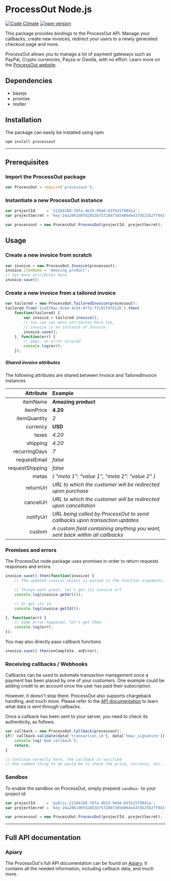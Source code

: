 ProcessOut Node.js
=================

[![Code Climate](https://codeclimate.com/github/ProcessOut/processout-node/badges/gpa.svg)](https://codeclimate.com/github/ProcessOut/processout-node)
[![npm version](https://badge.fury.io/js/processout.svg)](http://badge.fury.io/js/processout)

This package provides bindings to the ProcessOut API. Manage your callbacks,
create new invoices, redirect your users to a newly generated checkout
page and more.

ProcessOut allows you to manage a lot of payment gateways such as PayPal,
Crypto currencies, Payza or Dwolla, with no effort.
Learn more on the [ProcessOut website](https://www.processout.com).

Dependencies
------------

* basejs
* promise
* restler

Installation
------------

The package can easily be installed using npm

``` sh
npm install processout
```

-------------------------

Prerequisites
-------------

### Import the ProcessOut package

``` js
var ProcessOut = require('processout');
```

### Instantiate a new ProcessOut instance

``` js
var projectId     = '21184268-76fa-4b33-99a0-63fb15f9041a';
var projectSecret = 'key-24a2061d0fd2853b75728073d5406de437d525b2ff941fe34ca061cb2180d0f8';

var processout = new ProcessOut.ProcessOut(projectId, projectSecret);
```

Usage
-----

### Create a new invoice from scratch

``` js
var invoice = new ProcessOut.Invoice(processout);
invoice.itemName = 'Amazing product';
// Set more attributes here
invoice.save();
```

### Create a new invoice from a tailored invoice

``` js
var tailored = new ProcessOut.TailoredInvoice(processout);
tailored.from('1ca570ac-0cb4-4c54-8ff2-f7c82f4fb12b').then(
    function(tailored) {
        var invoice = tailored.invoice();
        // You can set more attributes here too,
        // invoice is an instance of Invoice
        invoice.save();
    }, function(err) {
        // Oops, an error occured
        console.log(err);
    });
```

##### Shared invoice attributes

The following attributes are shared between Invoice and TailoredInvoice instances

|  Attribute  | Example |
| ------------:|:---------- |
| itemName | **Amazing product** |
| itemPrice | **4.20** |
| itemQuantity | *2* |
| currency  | **USD** |
| taxes | *4.20* |
| shipping  | *4.20* |
| recurringDays | *7* |
| requestEmail | *false* |
| requestShipping | *false* |
| metas | *{ "meta 1": "value 1", "meta 2": "value 2" }* |
| returnUrl | *URL to which the customer will be redirected upon purchase* |
| cancelUrl | *URL to which the customer will be redirected upon cancellation* |
| notifyUrl | *URL being called by ProcessOut to send callbacks upon transaction updates* |
| custom   | *A custom field containing anything you want, sent back within all callbacks* |

### Promises and errors

The ProcessOut node package uses promises in order to return requests responses
and errors.

``` js
invoice.save().then(function(invoice) {
    // The updated invoice object is passed in the function arguments.

    // Things went great, let's get its invoice url
    console.log(invoice.getUrl());

    // Or get its id
    console.log(invoice.getId());

}, function(err) {
    // Some error happened, let's get them
    console.log(err);
});
```

You may also directly pass callback functions

``` js
invoice.save().then(onComplete, onError);
```

### Receiving callbacks / Webhooks

Callbacks can be used to automate transaction management once a payment has
been placed by one of your customers. One example could be adding credit to
an account once the user has paid their subscription.

However, it doesn't stop there. ProcessOut also supports chargeback handling,
and much more. Please refer to the
[API documentation](http://docs.processout.apiary.io/#) to learn what data is
sent through callbacks.

Once a callback has been sent to your server, you need to check its authenticity,
as follows:

``` js
var callback = new ProcessOut.Callback(processout);
if(! callback.validate(data['transaction_id'], data['hmac_signature'])) {
    console.log('Bad callback');
    return;
}

// Continue normally here, the callback is verified
// One common thing to do would be to check the price, currency, etc...
```

### Sandbox

To enable the sandbox on ProcessOut, simply prepend `sandbox-` to your project id:

``` js
var projectId     = 'public-21184268-76fa-4b33-99a0-63fb15f9041a';
var projectSecret = 'key-24a2061d0fd2853b75728073d5406de437d525b2ff941fe34ca061cb2180d0f8';

var processout = new ProcessOut.ProcessOut(projectId, projectSecret);
```

-------------------------

Full API documentation
----------------------

### Apiary

The ProcessOut's full API documentation can be found on
[Apiary](http://docs.processout.apiary.io). It contains all the needed
information, including callback data, and much more.
